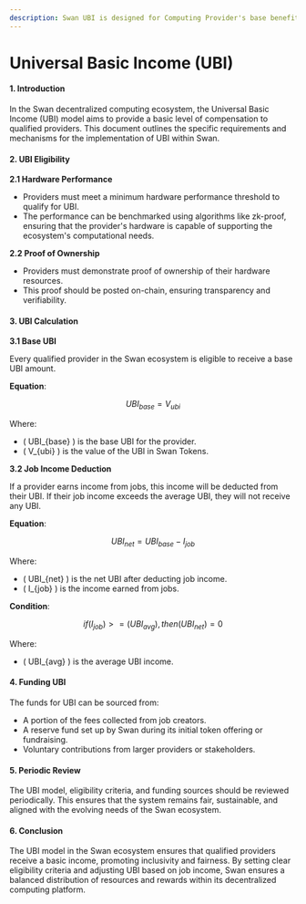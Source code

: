 ```yaml
---
description: Swan UBI is designed for Computing Provider's base benefit
---
```


# Universal Basic Income (UBI)

#### **1. Introduction**

In the Swan decentralized computing ecosystem, the Universal Basic Income (UBI) model aims to provide a basic level of compensation to qualified providers. This document outlines the specific requirements and mechanisms for the implementation of UBI within Swan.

#### **2. UBI Eligibility**

**2.1 Hardware Performance**

* Providers must meet a minimum hardware performance threshold to qualify for UBI.
* The performance can be benchmarked using algorithms like zk-proof, ensuring that the provider's hardware is capable of supporting the ecosystem's computational needs.

**2.2 Proof of Ownership**

* Providers must demonstrate proof of ownership of their hardware resources.
* This proof should be posted on-chain, ensuring transparency and verifiability.

#### **3. UBI Calculation**

**3.1 Base UBI**

Every qualified provider in the Swan ecosystem is eligible to receive a base UBI amount.

**Equation**:&#x20;

$$
UBI_{base} = V_{ubi}
$$



Where:

* ( UBI\_{base} ) is the base UBI for the provider.
* ( V\_{ubi} ) is the value of the UBI in Swan Tokens.

**3.2 Job Income Deduction**

If a provider earns income from jobs, this income will be deducted from their UBI. If their job income exceeds the average UBI, they will not receive any UBI.

**Equation**:



$$
UBI_{net} = UBI_{base} - I_{job}
$$

Where:

* ( UBI\_{net} ) is the net UBI after deducting job income.
* ( I\_{job} ) is the income earned from jobs.

**Condition**:&#x20;



$$
if ( I_{job} ) >= ( UBI_{avg} ), then ( UBI_{net} ) = 0
$$

Where:

* ( UBI\_{avg} ) is the average UBI income.

#### **4. Funding UBI**

The funds for UBI can be sourced from:

* A portion of the fees collected from job creators.
* A reserve fund set up by Swan during its initial token offering or fundraising.
* Voluntary contributions from larger providers or stakeholders.

#### **5. Periodic Review**

The UBI model, eligibility criteria, and funding sources should be reviewed periodically. This ensures that the system remains fair, sustainable, and aligned with the evolving needs of the Swan ecosystem.

#### **6. Conclusion**

The UBI model in the Swan ecosystem ensures that qualified providers receive a basic income, promoting inclusivity and fairness. By setting clear eligibility criteria and adjusting UBI based on job income, Swan ensures a balanced distribution of resources and rewards within its decentralized computing platform.

